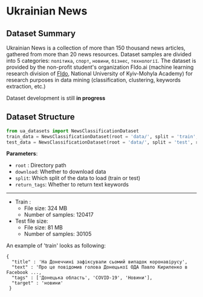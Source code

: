 # Ukrainian News

## Dataset Summary

Ukrainian News is a collection of more than 150 thousand news articles, gathered from more than 20 news resources. Dataset samples are divided into 5 categories: `політика`, `спорт`, `новини`, `бізнес`, `технології`. The dataset is provided by the non-profit student's organization FIdo.ai (machine learning research division of [FIdo](https://www.facebook.com/fido.naukma/), National University of Kyiv-Mohyla Academy) for research purposes in data mining (classification, clustering, keywords extraction, etc.)

Dataset development is still __in progress__


## Dataset Structure

```python
from ua_datasets import NewsClassificationDataset
train_data = NewsClassificationDataset(root = 'data/', split = 'train', return_tags = True)
test_data = NewsClassificationDataset(root = 'data/', split = 'test', return_tags = True)
```
__Parameters__: </br>
- `root` : Directory path
- `download`: Whether to download data
- `split`: Which split of the data to load (train or test)
- `return_tags`: Whether to return text keywords

----- 
 - Train :
    - File size: 324 MB
    - Number of samples: 120417 
 - Test file size: 
    - File size: 81 MB
    - Number of samples: 30105

An example of 'train' looks as following:

```
{
  "title" : 'На Донеччині зафіксували сьомий випадок коронавірусу',
  "text" : 'Про це повідомив голова Донецької ОДА Павло Кириленко в Facebook ...,
  "tags" : ['Донецька область', 'COVID-19', 'Новини'],
  "target" : 'новини'
 }
```


